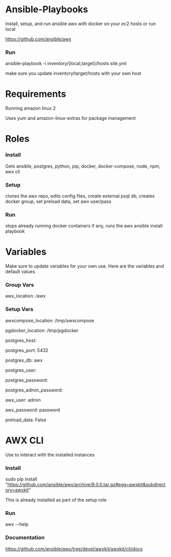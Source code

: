 # Ansible-Playbooks
Install, setup, and run ansible awx with docker on your ec2 hosts or run local

https://github.com/ansible/awx

### Run

ansible-playbook -i inventory/{local,target}/hosts site.yml

make sure you update inventory/target/hosts with your own host

# Requirements

Running amazon linux 2

Uses yum and amazon-linux-extras for package management

# Roles

### Install

Gets ansible, postgres, python, pip, docker, docker-compose, node, npm, awx cli

### Setup

clones the awx repo, edits config files, create external psql db, creates docker group, set preload data, set awx user/pass

### Run

stops already running docker containers if any, runs the awx ansible install playbook

# Variables

Make sure to update variables for your own use. Here are the variables and default values

### Group Vars

awx_location: /awx

### Setup Vars

awxcompose_location: /tmp/awxcompose

pgdocker_location: /tmp/pgdocker

postgres_host:

postgres_port: 5432

postgres_db: awx

postgres_user:

postgres_password:

postgres_admin_password:

awx_user: admin

awx_password: password

preload_data: False

# AWX CLI

Use to interact with the installed instances

### Install

sudo pip install "https://github.com/ansible/awx/archive/8.0.0.tar.gz#egg=awxkit&subdirectory=awxkit"

This is already installed as part of the setup role

### Run

awx --help

### Documentation

https://github.com/ansible/awx/tree/devel/awxkit/awxkit/cli/docs
